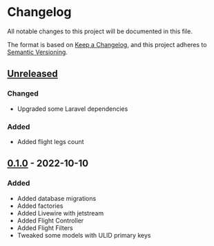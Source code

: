 # Changelog
All notable changes to this project will be documented in this file.

The format is based on [Keep a Changelog](https://keepachangelog.com/en/1.0.0/),
and this project adheres to [Semantic Versioning](https://semver.org/spec/v2.0.0.html).

## [Unreleased]
### Changed
- Upgraded some Laravel dependencies

### Added
- Added flight legs count

## [0.1.0] - 2022-10-10
### Added
- Added database migrations
- Added factories
- Added Livewire with jetstream
- Added Flight Controller
- Added Flight Filters
- Tweaked some models with ULID primary keys

[Unreleased]: https://github.com/RSickenberg/flywithme/compare/v0.1.0...HEAD
[0.1.0]: https://github.com/RSickenberg/flywithme/releases/tag/v0.1.0
